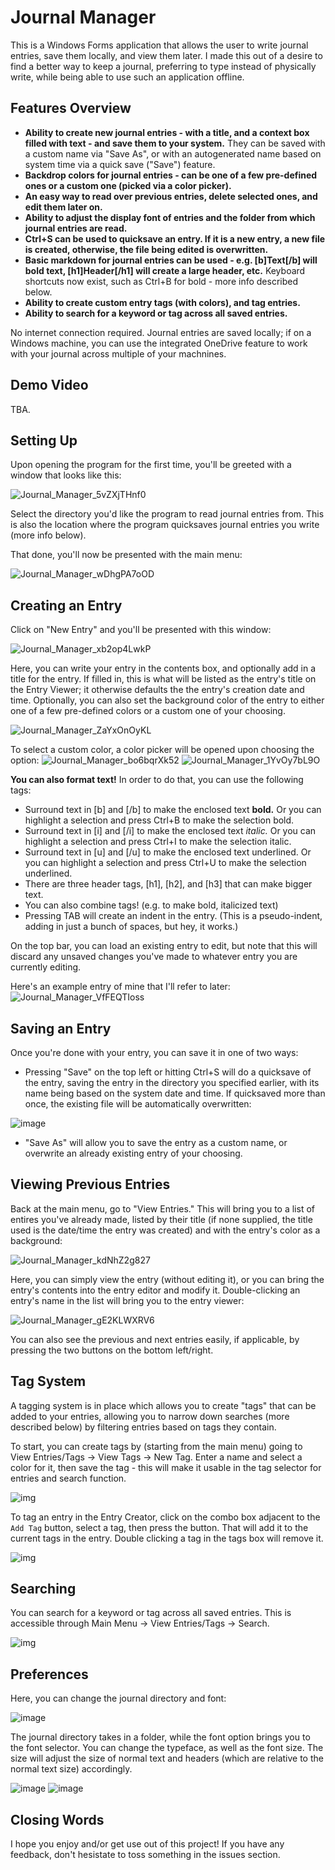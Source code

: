 # Journal Manager

This is a Windows Forms application that allows the user to write journal entries, save them locally, and view them later.
I made this out of a desire to find a better way to keep a journal, preferring to type instead of physically write, while being able to use such an application offline.

## Features Overview

- **Ability to create new journal entries - with a title, and a context box filled with text - and save them to your system.** They can be saved with a custom name via "Save As", or with an autogenerated name based on system time via a quick save ("Save") feature.
- **Backdrop colors for journal entries - can be one of a few pre-defined ones or a custom one (picked via a color picker).**
- **An easy way to read over previous entries, delete selected ones, and edit them later on.**
- **Ability to adjust the display font of entries and the folder from which journal entries are read.**
- **Ctrl+S can be used to quicksave an entry. If it is a new entry, a new file is created, otherwise, the file being edited is overwritten.**
- **Basic markdown for journal entries can be used - e.g. [b]Text[/b] will bold text, [h1]Header[/h1] will create a large header, etc.** Keyboard shortcuts now exist, such as Ctrl+B for bold - more info described below.
- **Ability to create custom entry tags (with colors), and tag entries.**
- **Ability to search for a keyword or tag across all saved entries.**

No internet connection required. Journal entries are saved locally; if on a Windows machine, you can use the integrated OneDrive feature to work with your journal across multiple of your machnines.

## Demo Video

TBA.

## Setting Up

Upon opening the program for the first time, you'll be greeted with a window that looks like this:

![Journal_Manager_5vZXjTHnf0](https://user-images.githubusercontent.com/58154576/155890117-6190934e-c5df-4608-bf19-b78e9873d0cc.png)

Select the directory you'd like the program to read journal entries from. This is also the location where the program quicksaves journal entries you write (more info below).

That done, you'll now be presented with the main menu:

![Journal_Manager_wDhgPA7oOD](https://user-images.githubusercontent.com/58154576/155890452-769e3ba2-e823-425f-b424-368fa353adad.png)

## Creating an Entry

Click on "New Entry" and you'll be presented with this window:

![Journal_Manager_xb2op4LwkP](https://user-images.githubusercontent.com/58154576/176227830-7948e87b-2060-4142-bf8e-e95f0a07060b.png)

Here, you can write your entry in the contents box, and optionally add in a title for the entry. If filled in, this is what will be listed as the entry's title on the Entry Viewer;
it otherwise defaults the the entry's creation date and time. Optionally, you can also set the background color of the entry to either one of a few pre-defined colors or a custom one of your choosing.

![Journal_Manager_ZaYxOnOyKL](https://user-images.githubusercontent.com/58154576/176227947-883a90d1-9778-4025-a919-507cd38c3aa2.png)

To select a custom color, a color picker will be opened upon choosing the <CUSTOM> option:
![Journal_Manager_bo6bqrXk52](https://user-images.githubusercontent.com/58154576/176228038-d4421f51-ff01-403a-b089-1c8916d840d2.png)
![Journal_Manager_1YvOy7bL9O](https://user-images.githubusercontent.com/58154576/176228000-2bcf5cf7-b588-4741-9ba9-2fc2e2e05910.png)

**You can also format text!** In order to do that, you can use the following tags:

- Surround text in [b] and [/b] to make the enclosed text **bold.** Or you can highlight a selection and press Ctrl+B to make the selection bold.
- Surround text in [i] and [/i] to make the enclosed text _italic._ Or you can highlight a selection and press Ctrl+I to make the selection italic.
- Surround text in [u] and [/u] to make the enclosed text underlined. Or you can highlight a selection and press Ctrl+U to make the selection underlined.
- There are three header tags, [h1], [h2], and [h3] that can make bigger text.
- You can also combine tags! (e.g. to make bold, italicized text)
- Pressing TAB will create an indent in the entry. (This is a pseudo-indent, adding in just a bunch of spaces, but hey, it works.)

On the top bar, you can load an existing entry to edit, but note that this will discard any unsaved changes you've made to whatever entry you are currently editing.

Here's an example entry of mine that I'll refer to later:
![Journal_Manager_VfFEQTIoss](https://user-images.githubusercontent.com/58154576/176228319-95788c89-faf6-4c11-9bac-d31aca163bda.png)

## Saving an Entry

Once you're done with your entry, you can save it in one of two ways:

- Pressing "Save" on the top left or hitting Ctrl+S will do a quicksave of the entry, saving the entry in the directory you specified earlier, with its name being based on the system date and time. If quicksaved more than once, the existing file will be automatically overwritten:

![image](https://user-images.githubusercontent.com/58154576/155890730-c7bba409-bcd1-4dc4-b78b-223ed69aefed.png)

- "Save As" will allow you to save the entry as a custom name, or overwrite an already existing entry of your choosing.

## Viewing Previous Entries

Back at the main menu, go to "View Entries." This will bring you to a list of entires you've already made, listed by their title (if none supplied, the title used is the date/time
the entry was created) and with the entry's color as a background:

![Journal_Manager_kdNhZ2g827](https://user-images.githubusercontent.com/58154576/176228654-6fa980d5-f20d-4792-bbd5-fa995ed77fff.png)

Here, you can simply view the entry (without editing it), or you can bring the entry's contents into the entry editor and modify it. Double-clicking an entry's name in the list
will bring you to the entry viewer:

![Journal_Manager_gE2KLWXRV6](https://user-images.githubusercontent.com/58154576/176228710-9da6ea8e-8a2c-4887-b2b2-9473220be1f9.png)

You can also see the previous and next entries easily, if applicable, by pressing the two buttons on the bottom left/right.

## Tag System

A tagging system is in place which allows you to create "tags" that can be added to your entries, allowing you to narrow down searches (more described below) by filtering entries based on tags they contain.

To start, you can create tags by (starting from the main menu) going to View Entries/Tags -> View Tags -> New Tag. Enter a name and select a color for it, then save the tag - this will make it usable in the tag selector for entries and search function.

![img](https://i.imgur.com/ctUHt68.png)

To tag an entry in the Entry Creator, click on the combo box adjacent to the `Add Tag` button, select a tag, then press the button. That will add it to the current tags in the entry. Double clicking a tag in the tags box will remove it.

![img](https://i.imgur.com/SCoA9U3.gif)

## Searching

You can search for a keyword or tag across all saved entries. This is accessible through Main Menu -> View Entries/Tags -> Search.

![img](https://i.imgur.com/JOaCw4r.png)

## Preferences

Here, you can change the journal directory and font:

![image](https://user-images.githubusercontent.com/58154576/155890912-2d6e6046-0e45-4b16-9444-f5669b728e46.png)

The journal directory takes in a folder, while the font option brings you to the font selector. You can change the typeface, as well as the font size. The size will adjust the
size of normal text and headers (which are relative to the normal text size) accordingly.

![image](https://user-images.githubusercontent.com/58154576/155890958-6ce9b148-287b-41c6-979b-3da4eaffabd0.png)
![image](https://user-images.githubusercontent.com/58154576/155890966-a8ebd0fa-722c-41ca-a932-4b8af269a122.png)

## Closing Words

I hope you enjoy and/or get use out of this project! If you have any feedback, don't hesistate to toss something in the issues section.

